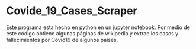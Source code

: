 # Covide_19_Cases_Scraper
Este programa esta hecho en python en un jupyter notebook. Por medio de este código obtiene algunas páginas de wikipedia y extrae los casos y fallecimientos por Covid19 de algunos países.
